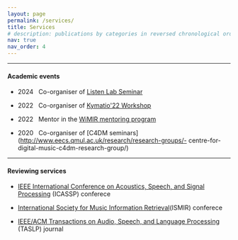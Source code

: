 ```yaml
---
layout: page
permalink: /services/
title: Services
# description: publications by categories in reversed chronological order. generated by jekyll-scholar.
nav: true
nav_order: 4
---
```


<!-- {% include teaching.liquid %} -->

---
#### Academic events

- 2024 &nbsp; Co-organiser of [Listen Lab Seminar](https://listen.telecom-paris.fr/en/)

- 2022 &nbsp; Co-organiser of [Kymatio'22 Workshop](https://kymatio.cargo.site/)

- 2022 &nbsp; Mentor in the [WiMIR mentoring program](https://wimir.wordpress.com/mentoring-program/)

- 2020 &nbsp; Co-organiser of [C4DM seminars](http://www.eecs.qmul.ac.uk/research/research-groups/- centre-for-digital-music-c4dm-research-group/)

---

#### Reviewing services

- [IEEE International Conference on Acoustics, Speech, and Signal Processing](https://ieeexplore.ieee.org/xpl/conhome/1000002/all-proceedings) (ICASSP) conferece

- [International Society for Music Information Retrieval](https://ismir.net/)(ISMIR) conferece

- [IEEE/ACM Transactions on Audio, Speech, and Language Processing](https://signalprocessingsociety.org/publications-resources/ieeeacm-transactions-audio-speech-and-language-processing) (TASLP) journal

